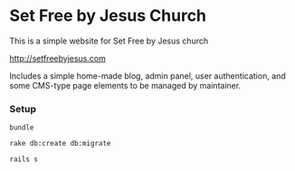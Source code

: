 # Set Free by Jesus Church

This is a simple website for Set Free by Jesus church

http://setfreebyjesus.com

Includes a simple home-made blog, admin panel, user authentication, and some CMS-type page elements to be managed by maintainer.

### Setup

    bundle

    rake db:create db:migrate

    rails s
